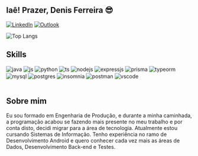 ## Iaê! Prazer, Denis Ferreira 😎

[![LinkedIn](https://img.shields.io/badge/LinkedIn-0077B5?style=for-the-badge&logo=linkedin&logoColor=white)](https://www.linkedin.com/in/denisferreira93/)
[![Outlook](https://img.shields.io/badge/Microsoft_Outlook-0078D4?style=for-the-badge&logo=microsoft-outlook&logoColor=white)](mailto:denisferreira93@hotmail.com)

![Top Langs](https://github-readme-stats.vercel.app/api/top-langs/?username=denisfilho&exclude_repo=github-readme-stats,anuraghazra.github.io)

## Skills

<div style="display: inline_block">
  <img align="center" alt="java" src="https://img.shields.io/badge/Java-ED8B00?style=for-the-badge&logo=openjdk&logoColor=white" />
  <img align="center" alt="js" src="https://img.shields.io/badge/JavaScript-F7DF1E?style=for-the-badge&logo=javascript&logoColor=black" />
  <img align="center" alt="python" src="https://img.shields.io/badge/Python-3776AB?style=for-the-badge&logo=python&logoColor=white" />
  <img align="center" alt="ts" src="https://img.shields.io/badge/TypeScript-007ACC?style=for-the-badge&logo=typescript&logoColor=white" />
  
  <img align="center" alt="nodejs" src="https://img.shields.io/badge/Node.js-43853D?style=for-the-badge&logo=node.js&logoColor=white" />
  <img align="center" alt="expressjs" src="https://img.shields.io/badge/Express.js-404D59?style=for-the-badge&logo=express.js&logoColor=white" />

  <img align="center" alt="prisma" src="https://img.shields.io/badge/Prisma-3982CE?style=for-the-badge&logo=prisma&logoColor=white" />
  <img align="center" alt="typeorm" src="https://ziadoua.github.io/m3-Markdown-Badges/badges/TypeORM/typeorm3.svg" />

  <img align="center" alt="mysql" src="https://img.shields.io/badge/MySQL-00000F?style=for-the-badge&logo=mysql&logoColor=white" />
  <img align="center" alt="postgres" src="https://img.shields.io/badge/PostgreSQL-316192?style=for-the-badge&logo=postgresql&logoColor=white" />
  
  <img align="center" alt="insomnia" src="https://img.shields.io/badge/Insomnia-4000BF.svg?style=for-the-badge&logo=Insomnia&logoColor=white" />
  <img align="center" alt="postman" src="https://img.shields.io/badge/Postman-FF6C37.svg?style=for-the-badge&logo=Postman&logoColor=white" />

  <img align="center" alt="vscode" src="https://img.shields.io/badge/-VSCode-007ACC?style=for-the-badge&logo=vscode&logoColor=white" />
  
</div><br/>

## Sobre mim

Eu sou formado em Engenharia de Produção, e durante a minha caminhada, a programação acabou se fazendo mais presente no meu trabalho e por conta disto, decidi migrar para a área de tecnologia. Atualmente estou cursando Sistemas de Informação. Tenho experiência no ramo de Desenvolvimento Android e quero conhecer cada vez mais as áreas de Dados, Desenvolvimento Back-end e Testes.<br>
